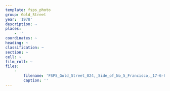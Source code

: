 ```yaml
---
template: fsps_photo
group: Gold_Street
year: '1978'
description: ~
places:
    - ''
coordinates: ~
heading: ~
classification: ~
section: ~
cell: ~
film_roll: ~
files:
    -
        filename: 'FSPS_Gold_Street_024,_Side_of_No_5_Francisco,_17-6-C,_1978.png'
        caption: ''
---
```

